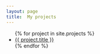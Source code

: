 ```yaml
---
layout: page
title:  My projects
---
```




<ul class="list-reset">
    {% for project in site.projects %}
    <li>
        <div class="clearfix">
            <div class="col col-6 left-align pl1">
                <a href="{{ project.url | relative_url }}">
                    {{ project.title }}
                </a>
            </div>
        </div>
    </li>
    {% endfor %}
</ul>